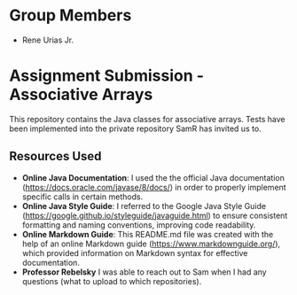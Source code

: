 # Group Members

 - Rene Urias Jr.

 # Assignment Submission - Associative Arrays

 This repository contains the Java classes for associative arrays. Tests have been implemented into the private repository SamR has invited us to.

 ## Resources Used

 - **Online Java Documentation**: I used the the official Java documentation (https://docs.oracle.com/javase/8/docs/) in order to properly implement specific calls in certain methods.
 - **Online Java Style Guide**: I referred to the Google Java Style Guide (https://google.github.io/styleguide/javaguide.html) to ensure consistent formatting and naming conventions, improving code readability.
 - **Online Markdown Guide**: This README.md file was created with the help of an online Markdown guide (https://www.markdownguide.org/), which provided information on Markdown syntax for effective documentation.
 - **Professor Rebelsky**
 I was able to reach out to Sam when I had any questions (what to upload to which repositories).